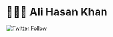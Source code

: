 # 👨🏻‍💻 Ali Hasan Khan
[![Twitter Follow](https://img.shields.io/twitter/follow/ashleymavericks?style=social)](https://twitter.com/AliHasanKhan08)
